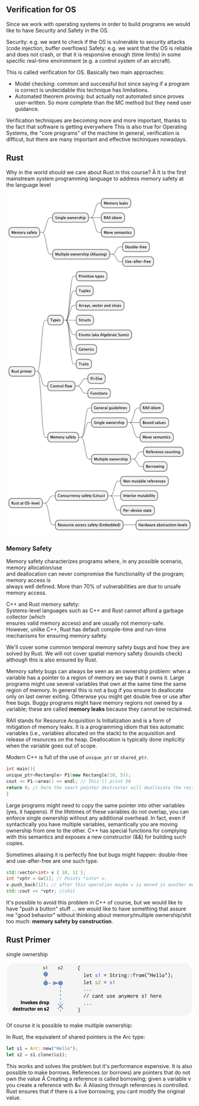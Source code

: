 ## Verification for OS

Since we work with operating systems in order to build programs we would like to have Security and Safety in the OS.  

Security: e.g. we want to check if the OS is vulnerable to security attacks (code injection, buffer overflows) Safety: e.g. we want that the OS is reliable and does not crash, or that it is responsive enough (time limits) in some specific real-time environment (e.g. a control system of an aircraft).

This is called verification for OS. 
Basically two main approaches:
- Model checking: common and successful but since saying if a program is correct is undecidable this technique has limitations.  
- Automated theorem proving: but actually not automated since proves user-written. So more complete than the MC method but they need user guidance.


Verification techniques are becoming more and more important, thanks to the fact that software is getting everywhere This is also true for Operating Systems, the "core programs" of the machine In general, verification is difficut, but there are many important and effective techinques nowadays.

## Rust 

Why in the world should we care about Rust in this course?
Ă It is the first mainstream system programming language to address memory safety at the
language level


![](3a88804bedb7c0dbba51a756f1d5ed26.png) 


### Memory Safety

Memory safety characterizes programs where, in any possible scenario, memory allocation/use   
and deallocation can never compromise the functionality of the program; memory access is   
always well defined. More than 70% of vulnerabilities are due to unsafe memory access.

C++ and Rust memory safety:   
Systems-level languages such as C++ and Rust cannot afford a garbage collector (which   
ensures valid memory access) and are usually not memory-safe.   
However, unlike C++, Rust has default compile-time and run-time mechanisms for ensuring memory safety.   

We'll cover some common temporal memory safety bugs and how they are solved by Rust. We will not cover spatial memory safety (bounds check) although this is also ensured by Rust.


Memory safety bugs can always be seen as an ownership problem: when a variable has a pointer to a region of memory we say that it owns it.
Large programs might use several variables that own at the same time the same region of memory. In general this is not a bug if you ensure to deallocate only on last owner exiting.
Otherwise you might get double free or use after free bugs.
Buggy programs might have memory regions not owned by a variable; these are called **memory leaks** because they cannot be reclaimed.

RAII stands for Resource Acquisition Is Initialization and is a form of mitigation of memory leaks. It is a programming idiom that ties automatic variables (i.e., variables allocated on the stack) to the acquisition and release of resources on the heap. Deallocation is typically done implicitly when the variable goes out of scope.


Modern C++ is full of the use of `unique_ptr` or `shared_ptr`.
````cpp
int main(){
unique_ptr<Rectangle> P1(new Rectangle(10, 5));
cout << P1->area() << endl; // This'll print 50
return 0; // here the smart pointer destructor will deallocate the rectangle object
}
````

Large programs might need to copy the same pointer into other variables (yes, it happens).
If the lifetimes of these variables do not overlap, you can enforce single ownership without any
additional overhead. In fact, even if syntactically you have multiple variables, semantically you
are moving ownership from one to the other.
C++ has special functions for complying with this semantics and exposes a new constructor (&&)
for building such copies.

Sometimes aliasing it is perfectly fine but bugs might happen: double-free and use-after-free are one such type.

````cpp
std::vector<int> v { 10, 11 };
int *vptr = &v[1]; // Points *into* v.
v.push_back(12); // after this operation maybe v is moved in another memory location!
std::cout << *vptr; //shit 
````

It's possible to avoid this problem in C++ of course, but we would like to have "push a button" stuff ... we would like to have something that assure me "good behavior" without thinking about memory/multiple ownership/shit too much: **memory safety by construction**. 

## Rust Primer

single ownership

![](ecb8e8e9d321293691ebcd75ed4e692f.png)

Of course it is possible to make multiple ownership:

In Rust, the equivalent of shared pointers is the Arc type:

````rust
let s1 = Arc::new("Hello");
let s2 = s1.clone(&s1);
````

This works and solves the problem but it's performance expensive. 
It is also possible to make borrows. References (or borrows) are pointers that do not own the value
Ă Creating a reference is called borrowing; given a variable v you create a reference with &v.
Ă Aliasing through references is controlled. Rust ensures that if there is a live borrowing, you
cant modify the original value.